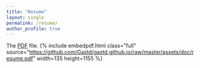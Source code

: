 ```yaml
---
title: "Resume"
layout: single
permalink: /resume/
author_profile: true
---
```


The [PDF](https://github.com/Gastd/gastd.github.io/raw/master/assets/doc/resume.pdf) file.
{% include embedpdf.html class="full" source="https://github.com/Gastd/gastd.github.io/raw/master/assets/doc/resume.pdf" width=135 height=1155 %}
